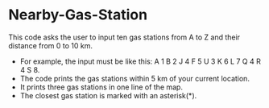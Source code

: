 # Nearby-Gas-Station
This code asks the user to input ten gas stations from A to Z and their distance from 0 to 10 km. 
- For example, the input must be like this: A 1 B 2 J 4 F 5 U 3 K 6 L 7 Q 4 R 4 S 8.
- The code prints the gas stations within 5 km of your current location.
- It prints three gas stations in one line of the map.
- The closest gas station is marked with an asterisk(*).
